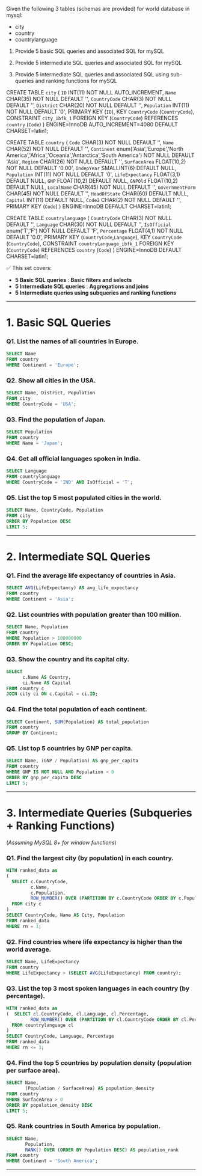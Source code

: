Given the following 3 tables (schemas are provided) 
for world database in mysql:

* city
* country
* countrylanguage

1. Provide 5 basic SQL queries and associated SQL for mySQL

2. Provide 5 intermediate SQL queries and associated SQL for mySQL

3. Provide 5 intermediate SQL queries and associated SQL using 
   sub-queries and ranking functions for mySQL
   
   
CREATE TABLE `city` (
  `ID` INT(11) NOT NULL AUTO_INCREMENT,
  `Name` CHAR(35) NOT NULL DEFAULT '',
  `CountryCode` CHAR(3) NOT NULL DEFAULT '',
  `District` CHAR(20) NOT NULL DEFAULT '',
  `Population` INT(11) NOT NULL DEFAULT '0',
  PRIMARY KEY (`ID`),
  KEY `CountryCode` (`CountryCode`),
  CONSTRAINT `city_ibfk_1` FOREIGN KEY (`CountryCode`) REFERENCES `country` (`Code`)
) ENGINE=InnoDB AUTO_INCREMENT=4080 DEFAULT CHARSET=latin1;

CREATE TABLE `country` (
  `Code` CHAR(3) NOT NULL DEFAULT '',
  `Name` CHAR(52) NOT NULL DEFAULT '',
  `Continent` enum('Asia','Europe','North America','Africa','Oceania','Antarctica','South America') NOT NULL DEFAULT 'Asia',
  `Region` CHAR(26) NOT NULL DEFAULT '',
  `SurfaceArea` FLOAT(10,2) NOT NULL DEFAULT '0.00',
  `IndepYear` SMALLINT(6) DEFAULT NULL,
  `Population` INT(11) NOT NULL DEFAULT '0',
  `LifeExpectancy` FLOAT(3,1) DEFAULT NULL,
  `GNP` FLOAT(10,2) DEFAULT NULL,
  `GNPOld` FLOAT(10,2) DEFAULT NULL,
  `LocalName` CHAR(45) NOT NULL DEFAULT '',
  `GovernmentForm` CHAR(45) NOT NULL DEFAULT '',
  `HeadOfState` CHAR(60) DEFAULT NULL,
  `Capital` INT(11) DEFAULT NULL,
  `Code2` CHAR(2) NOT NULL DEFAULT '',
  PRIMARY KEY (`Code`)
) ENGINE=InnoDB DEFAULT CHARSET=latin1;

CREATE TABLE `countrylanguage` (
  `CountryCode` CHAR(3) NOT NULL DEFAULT '',
  `Language` CHAR(30) NOT NULL DEFAULT '',
  `IsOfficial` enum('T','F') NOT NULL DEFAULT 'F',
  `Percentage` FLOAT(4,1) NOT NULL DEFAULT '0.0',
  PRIMARY KEY (`CountryCode`,`Language`),
  KEY `CountryCode` (`CountryCode`),
  CONSTRAINT `countryLanguage_ibfk_1` FOREIGN KEY (`CountryCode`) REFERENCES `country` (`Code`)
) ENGINE=InnoDB DEFAULT CHARSET=latin1;


✅ This set covers:

* **5 Basic SQL queries** : **Basic filters and selects**
* **5 Intermediate SQL queries** : **Aggregations and joins**
* **5 Intermediate queries using subqueries and ranking functions**


---

# 1. Basic SQL Queries

### Q1. List the names of all countries in Europe.

```sql
SELECT Name 
FROM country
WHERE Continent = 'Europe';
```

### Q2. Show all cities in the USA.

```sql
SELECT Name, District, Population
FROM city
WHERE CountryCode = 'USA';
```

### Q3. Find the population of Japan.

```sql
SELECT Population
FROM country
WHERE Name = 'Japan';
```

### Q4. Get all official languages spoken in India.

```sql
SELECT Language
FROM countrylanguage
WHERE CountryCode = 'IND' AND IsOfficial = 'T';
```

### Q5. List the top 5 most populated cities in the world.

```sql
SELECT Name, CountryCode, Population
FROM city
ORDER BY Population DESC
LIMIT 5;
```

---

# 2. Intermediate SQL Queries

### Q1. Find the average life expectancy of countries in Asia.

```sql
SELECT AVG(LifeExpectancy) AS avg_life_expectancy
FROM country
WHERE Continent = 'Asia';
```

### Q2. List countries with population greater than 100 million.

```sql
SELECT Name, Population
FROM country
WHERE Population > 100000000
ORDER BY Population DESC;
```

### Q3. Show the country and its capital city.

```sql
SELECT 
      c.Name AS Country, 
      ci.Name AS Capital
FROM country c
JOIN city ci ON c.Capital = ci.ID;
```

### Q4. Find the total population of each continent.

```sql
SELECT Continent, SUM(Population) AS total_population
FROM country
GROUP BY Continent;
```

### Q5. List top 5 countries by GNP per capita.

```sql
SELECT Name, (GNP / Population) AS gnp_per_capita
FROM country
WHERE GNP IS NOT NULL AND Population > 0
ORDER BY gnp_per_capita DESC
LIMIT 5;
```

---

# 3. Intermediate Queries (Subqueries + Ranking Functions)

(*Assuming MySQL 8+ for window functions*)

### Q1. Find the largest city (by population) in each country.

```sql
WITH ranked_data as 
(
  SELECT c.CountryCode, 
         c.Name, 
         c.Population,
         ROW_NUMBER() OVER (PARTITION BY c.CountryCode ORDER BY c.Population DESC) AS rn
  FROM city c
) 
SELECT CountryCode, Name AS City, Population
FROM ranked_data
WHERE rn = 1;

```

### Q2. Find countries where life expectancy is higher than the world average.

```sql
SELECT Name, LifeExpectancy
FROM country
WHERE LifeExpectancy > (SELECT AVG(LifeExpectancy) FROM country);
```

### Q3. List the top 3 most spoken languages in each country (by percentage).

```sql
WITH ranked_data as
(  SELECT cl.CountryCode, cl.Language, cl.Percentage,
         ROW_NUMBER() OVER (PARTITION BY cl.CountryCode ORDER BY cl.Percentage DESC) AS rn
  FROM countrylanguage cl
)
SELECT CountryCode, Language, Percentage
FROM ranked_data
WHERE rn <= 3;

```

### Q4. Find the top 5 countries by population density (population per surface area).

```sql
SELECT Name, 
       (Population / SurfaceArea) AS population_density
FROM country
WHERE SurfaceArea > 0
ORDER BY population_density DESC
LIMIT 5;
```

### Q5. Rank countries in South America by population.

```sql
SELECT Name, 
       Population,
       RANK() OVER (ORDER BY Population DESC) AS population_rank
FROM country
WHERE Continent = 'South America';
```

---



